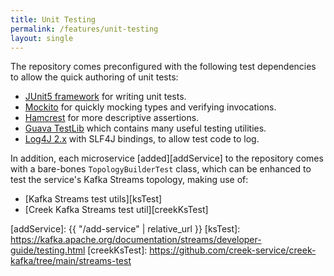 ```yaml
---
title: Unit Testing
permalink: /features/unit-testing
layout: single
---
```


The repository comes preconfigured with the following test dependencies to allow the quick authoring of unit tests:

 * [JUnit5 framework][junit] for writing unit tests.
 * [Mockito][mockito] for quickly mocking types and verifying invocations.
 * [Hamcrest][hamcrest] for more descriptive assertions.
 * [Guava TestLib][guavaTest] which contains many useful testing utilities.
 * [Log4J 2.x][log4j] with SLF4J bindings, to allow test code to log.

In addition, each microservice [added][addService] to the repository comes with a bare-bones `TopologyBuilderTest` class,
which can be enhanced to test the service's Kafka Streams topology, making use of:

 * [Kafka Streams test utils][ksTest]
 * [Creek Kafka Streams test util][creekKsTest]

[junit]: https://junit.org/junit5/docs/current/user-guide/
[mockito]: https://site.mockito.org/
[hamcrest]: http://hamcrest.org/JavaHamcrest/index
[guavaTest]: https://github.com/google/guava/tree/master/guava-testlib
[log4j]: https://logging.apache.org/log4j/2.x/
[addService]: {{ "/add-service" | relative_url }}
[ksTest]: https://kafka.apache.org/documentation/streams/developer-guide/testing.html
[creekKsTest]: https://github.com/creek-service/creek-kafka/tree/main/streams-test
